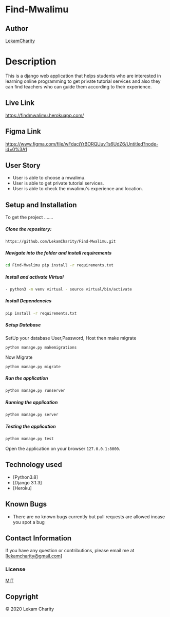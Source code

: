 # Find-Mwalimu
## Author  
  
[LekamCharity](https://github.com/LekamCharity/Find-Mwalimu.git)  
  
# Description  
This is a django web application that helps students who are interested in learning online programming to get private tutorial services and also they can find teachers who can guide them according to their experience.

##  Live Link  
https://findmwalimu.herokuapp.com/

## Figma Link
https://www.figma.com/file/wFdacjYrBORQUuvTs6UdZ6/Untitled?node-id=0%3A1

## User Story  
  
* User is able to choose a mwalimu.
* User is able to get private tutorial services. 
* User is able to check the mwalimu's experience and location.
  
  
## Setup and Installation  
To get the project .......  
  
##### Clone the repository:  
 ```
https://github.com/LekamCharity/Find-Mwalimu.git
```
##### Navigate into the folder and install requirements  
 ```bash 
cd Find-Mwalimu pip install -r requirements.txt 
```
##### Install and activate Virtual  
 ```bash 
- python3 -m venv virtual - source virtual/bin/activate  
```  
##### Install Dependencies  
 ```bash 
 pip install -r requirements.txt 
```  
 ##### Setup Database  
  SetUp your database User,Password, Host then make migrate  
 ```bash 
python manage.py makemigrations 
 ``` 
 Now Migrate  
 ```bash 
 python manage.py migrate 
```
##### Run the application  
 ```bash 
 python manage.py runserver 
``` 
##### Running the application  
 ```bash 
 python manage.py server 
```
##### Testing the application  
 ```bash 
 python manage.py test 
```
Open the application on your browser `127.0.0.1:8000`.  
  
  
## Technology used  
  
* [Python3.8]
* [Django 3.1.3]
* [Heroku]
  
## Known Bugs  
* There are no known bugs currently but pull requests are allowed incase you spot a bug  
  
## Contact Information   
If you have any question or contributions, please email me at [lekamcharity@gmail.com]  

### License
  [MIT](https://github.com/LekamCharity/Find-Mwalimu/blob/master/License)
  
## Copyright
© 2020 Lekam Charity

